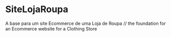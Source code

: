 # SiteLojaRoupa

A base para um site Ecommerce de uma Loja de Roupa // the foundation for an Ecommerce website for a Clothing Store 
